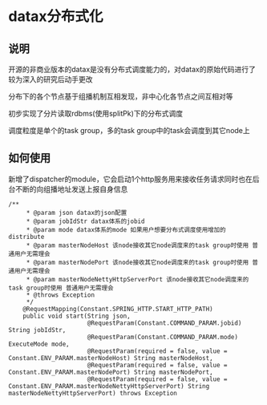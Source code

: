 # datax分布式化
## 说明
开源的非商业版本的datax是没有分布式调度能力的，对datax的原始代码进行了较为深入的研究后动手更改

分布下的各个节点基于组播机制互相发现，非中心化各节点之间互相对等

初步实现了分片读取rdbms(使用splitPk)下的分布式调度

调度粒度是单个的task group，多的task group中的task会调度到其它node上


## 如何使用
新增了dispatcher的module，它会启动1个http服务用来接收任务请求同时也在后台不断的向组播地址发送上报自身信息


```
/**
     * @param json datax的json配置
     * @param jobIdStr datax体系的jobid 
     * @param mode datax体系的mode 如果用户想要分布式调度使用增加的distribute
     * @param masterNodeHost 该node接收其它node调度来的task group时使用 普通用户无需理会
     * @param masterNodePort 该node接收其它node调度来的task group时使用 普通用户无需理会
     * @param masterNodeNettyHttpServerPort 该node接收其它node调度来的task group时使用 普通用户无需理会
     * @throws Exception
     */
    @RequestMapping(Constant.SPRING_HTTP.START_HTTP_PATH)
    public void start(String json,
                      @RequestParam(Constant.COMMAND_PARAM.jobid) String jobIdStr,
                      @RequestParam(Constant.COMMAND_PARAM.mode) ExecuteMode mode,
                      @RequestParam(required = false, value = Constant.ENV_PARAM.masterNodeHost) String masterNodeHost,
                      @RequestParam(required = false, value = Constant.ENV_PARAM.masterNodePort) String masterNodePort,
                      @RequestParam(required = false, value = Constant.ENV_PARAM.masterNodeNettyHttpServerPort) String masterNodeNettyHttpServerPort) throws Exception
```